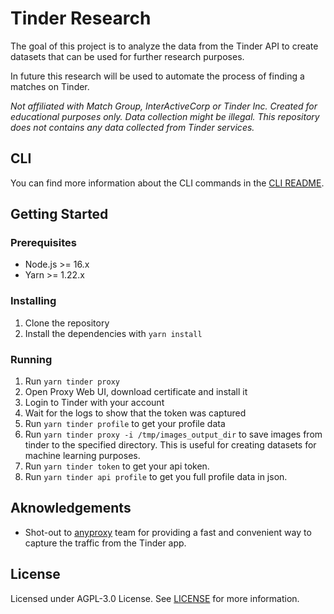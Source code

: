 # Tinder Research

The goal of this project is to analyze the data from the Tinder API to create datasets that can be used for further research purposes.

In future this research will be used to automate the process of finding a matches on Tinder.

_Not affiliated with Match Group, InterActiveCorp or Tinder Inc. Created for educational purposes only. Data collection might be illegal. This repository does not contains any data collected from Tinder services._

## CLI

You can find more information about the CLI commands in the [CLI README](./cli/README.md).

## Getting Started

### Prerequisites

- Node.js >= 16.x
- Yarn >= 1.22.x

### Installing

1. Clone the repository
2. Install the dependencies with `yarn install`

### Running

1. Run `yarn tinder proxy`
2. Open Proxy Web UI, download certificate and install it
3. Login to Tinder with your account
4. Wait for the logs to show that the token was captured
5. Run `yarn tinder profile` to get your profile data
6. Run `yarn tinder proxy -i /tmp/images_output_dir` to save images from tinder to the specified directory. This is useful for creating datasets for machine learning purposes.
7. Run `yarn tinder token` to get your api token.
8. Run `yarn tinder api profile` to get you full profile data in json.

## Aknowledgements

- Shot-out to [anyproxy](https://github.com/alibaba/anyproxy) team for providing a fast and convenient way to capture the traffic from the Tinder app.

## License

Licensed under AGPL-3.0 License. See [LICENSE](LICENSE) for more information.
